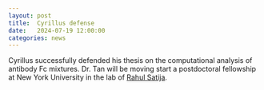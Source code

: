```yaml
---
layout: post
title:  Cyrillus defense
date:   2024-07-19 12:00:00
categories: news
---
```

Cyrillus successfully defended his thesis on the computational analysis of antibody Fc mixtures. Dr. Tan will be moving start a postdoctoral fellowship at New York University in the lab of [Rahul Satija](https://as.nyu.edu/faculty/rahul-satija.html).
